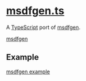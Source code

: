 # [msdfgen.ts](https://github.com/flyover/msdfgen.ts)
A [TypeScript](https://github.com/Microsoft/TypeScript) port of [msdfgen](https://github.com/Chlumsky/msdfgen).

[msdfgen](https://flyover.github.io/msdfgen.ts/)

## Example
[msdfgen example](https://flyover.github.io/msdfgen.ts/example/)
